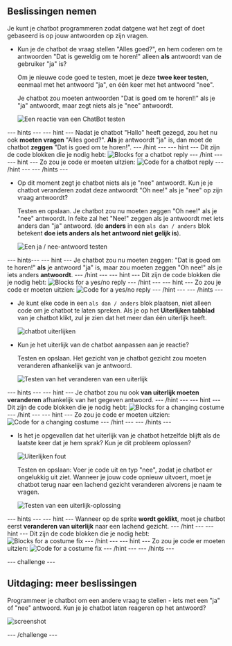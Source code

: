## Beslissingen nemen

Je kunt je chatbot programmeren zodat datgene wat het zegt of doet gebaseerd is op jouw antwoorden op zijn vragen.

+ Kun je de chatbot de vraag stellen "Alles goed?", en hem coderen om te antwoorden "Dat is geweldig om te horen!" alleen **als** antwoordt van de gebruiker "ja" is?
    
    Om je nieuwe code goed te testen, moet je deze **twee keer testen**, eenmaal met het antwoord "ja", en één keer met het antwoord "nee".
    
    Je chatbot zou moeten antwoorden "Dat is goed om te horen!!" als je "ja" antwoordt, maar zegt niets als je "nee" antwoordt.
    
    ![Een reactie van een ChatBot testen](images/chatbot-if-test.png)

--- hints --- --- hint --- Nadat je chatbot "Hallo" heeft gezegd, zou het nu ook **moeten vragen** "Alles goed?". **Als** je antwoordt "ja" is, dan moet de chatbot **zeggen** "Dat is goed om te horen!". --- /hint --- --- hint --- Dit zijn de code blokken die je nodig hebt: ![Blocks for a chatbot reply](images/chatbot-if-blocks.png) --- /hint --- --- hint --- Zo zou je code er moeten uitzien: ![Code for a chatbot reply](images/chatbot-if-code.png) --- /hint --- --- /hints ---

+ Op dit moment zegt je chatbot niets als je "nee" antwoordt. Kun je je chatbot veranderen zodat deze antwoordt "Oh nee!" als je "nee" op zijn vraag antwoordt?
    
    Testen en opslaan. Je chatbot zou nu moeten zeggen "Oh nee!" als je "nee" antwoordt. In feite zal het "Nee!" zeggen als je antwoordt met iets anders dan "ja" antwoord. (de **anders** in een ` als dan / anders ` blok betekent **doe iets anders als het antwoord niet gelijk is**).
    
    ![Een ja / nee-antwoord testen](images/chatbot-if-else-test.png)

--- hints--- --- hint --- Je chatbot zou nu moeten zeggen: "Dat is goed om te horen!" **als** je antwoord "ja" is, maar zou moeten zeggen "Oh nee!" als je iets anders **antwoordt**. --- /hint --- --- hint --- Dit zijn de code blokken die je nodig hebt: ![Blocks for a yes/no reply](images/chatbot-if-else-blocks.png) --- /hint --- --- hint --- Zo zou je code er moeten uitzien: ![Code for a yes/no reply](images/chatbot-if-else-code.png) --- /hint --- --- /hints ---

+ Je kunt elke code in een `als dan / anders` blok plaatsen, niet alleen code om je chatbot te laten spreken. Als je op het **Uiterlijken tabblad** van je chatbot klikt, zul je zien dat het meer dan één uiterlijk heeft.
    
    ![chatbot uiterlijken](images/chatbot-costume-view.png)

+ Kun je het uiterlijk van de chatbot aanpassen aan je reactie?
    
    Testen en opslaan. Het gezicht van je chatbot gezicht zou moeten veranderen afhankelijk van je antwoord.
    
    ![Testen van het veranderen van een uiterlijk](images/chatbot-costume-test.png)

--- hints --- --- hint --- Je chatbot zou nu ook **van uiterlijk moeten veranderen** afhankelijk van het gegeven antwoord. --- /hint --- --- hint --- Dit zijn de code blokken die je nodig hebt: ![Blocks for a changing costume](images/chatbot-costume-blocks.png) --- /hint --- --- hint --- Zo zou je code er moeten uitzien: ![Code for a changing costume](images/chatbot-costume-code.png) --- /hint --- --- /hints ---

+ Is het je opgevallen dat het uiterlijk van je chatbot hetzelfde blijft als de laatste keer dat je hem sprak? Kun je dit probleem oplossen?
    
    ![Uiterlijken fout](images/chatbot-costume-bug-test.png)
    
    Testen en opslaan: Voer je code uit en typ "nee", zodat je chatbot er ongelukkig uit ziet. Wanneer je jouw code opnieuw uitvoert, moet je chatbot terug naar een lachend gezicht veranderen alvorens je naam te vragen.
    
    ![Testen van een uiterlijk-oplossing](images/chatbot-costume-fix-test.png)

--- hints --- --- hint --- Wanneer op de sprite **wordt geklikt**, moet je chatbot eerst **veranderen van uiterlijk** naar een lachend gezicht. --- /hint --- --- hint --- Dit zijn de code blokken die je nodig hebt: ![Blocks for a costume fix](images/chatbot-costume-fix-blocks.png) --- /hint --- --- hint --- Zo zou je code er moeten uitzien: ![Code for a costume fix](images/chatbot-costume-fix-code.png) --- /hint --- --- /hints ---

--- challenge ---

## Uitdaging: meer beslissingen

Programmeer je chatbot om een andere vraag te stellen - iets met een "ja" of "nee" antwoord. Kun je je chatbot laten reageren op het antwoord?

![screenshot](images/chatbot-joke.png) 

--- /challenge ---
